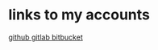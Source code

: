 # links to my accounts

[github ](https://github.com/Frenk-24/sa.it-academy.by)
[gitlab ](https://gitlab.com/Frenk-24/test_sa/)
[bitbucket ](https://bitbucket.org/Frenk-24/test_sa/src/master)
